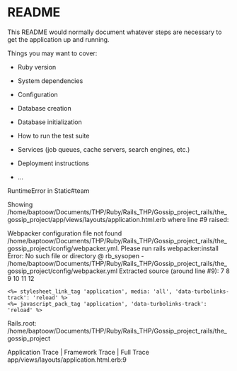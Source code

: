 # README

This README would normally document whatever steps are necessary to get the
application up and running.

Things you may want to cover:

* Ruby version

* System dependencies

* Configuration

* Database creation

* Database initialization

* How to run the test suite

* Services (job queues, cache servers, search engines, etc.)

* Deployment instructions

* ...

RuntimeError in Static#team


Showing /home/baptoow/Documents/THP/Ruby/Rails_THP/Gossip_project_rails/the_gossip_project/app/views/layouts/application.html.erb where line #9 raised:

Webpacker configuration file not found /home/baptoow/Documents/THP/Ruby/Rails_THP/Gossip_project_rails/the_gossip_project/config/webpacker.yml. Please run rails webpacker:install Error: No such file or directory @ rb_sysopen - /home/baptoow/Documents/THP/Ruby/Rails_THP/Gossip_project_rails/the_gossip_project/config/webpacker.yml
Extracted source (around line #9):
7
8
9
10
11
12
              

    <%= stylesheet_link_tag 'application', media: 'all', 'data-turbolinks-track': 'reload' %>
    <%= javascript_pack_tag 'application', 'data-turbolinks-track': 'reload' %>
  </head>

  <body>

Rails.root: /home/baptoow/Documents/THP/Ruby/Rails_THP/Gossip_project_rails/the_gossip_project

Application Trace | Framework Trace | Full Trace
app/views/layouts/application.html.erb:9

